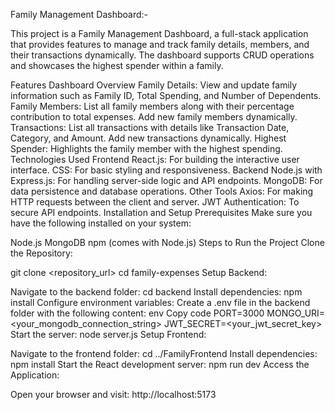 Family Management Dashboard:-

This project is a Family Management Dashboard, a full-stack application that provides features to manage and track family details, members, and their transactions dynamically. The dashboard supports CRUD operations and showcases the highest spender within a family.

Features
Dashboard Overview
Family Details: View and update family information such as Family ID, Total Spending, and Number of Dependents.
Family Members:
List all family members along with their percentage contribution to total expenses.
Add new family members dynamically.
Transactions:
List all transactions with details like Transaction Date, Category, and Amount.
Add new transactions dynamically.
Highest Spender: Highlights the family member with the highest spending.
Technologies Used
Frontend
React.js: For building the interactive user interface.
CSS: For basic styling and responsiveness.
Backend
Node.js with Express.js: For handling server-side logic and API endpoints.
MongoDB: For data persistence and database operations.
Other Tools
Axios: For making HTTP requests between the client and server.
JWT Authentication: To secure API endpoints.
Installation and Setup
Prerequisites
Make sure you have the following installed on your system:

Node.js
MongoDB
npm (comes with Node.js)
Steps to Run the Project
Clone the Repository:

git clone <repository_url>
cd family-expenses
Setup Backend:

Navigate to the backend folder:
cd backend
Install dependencies:
npm install
Configure environment variables:
Create a .env file in the backend folder with the following content:
env
Copy code
PORT=3000
MONGO_URI=<your_mongodb_connection_string>
JWT_SECRET=<your_jwt_secret_key>
Start the server:
node server.js
Setup Frontend:

Navigate to the frontend folder:
cd ../FamilyFrontend
Install dependencies:
npm install
Start the React development server:
npm run dev
Access the Application:

Open your browser and visit: http://localhost:5173
